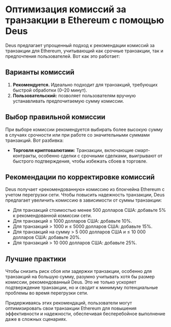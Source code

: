 # Оптимизация комиссий за транзакции в Ethereum с помощью Deus

Deus предлагает упрощенный подход к рекомендации комиссий за транзакции для Ethereum, учитывающий как срочные транзакции, так и предпочтения пользователей. Вот как это работает:

## Варианты комиссий

1. **Рекомендуется.** Идеально подходит для транзакций, требующих быстрой обработки (0–20 минут).
2. **Пользовательский:** позволяет пользователям вручную устанавливать предпочитаемую сумму комиссии.

## Выбор правильной комиссии

При выборе комиссии рекомендуется выбирать более высокую сумму в случаях срочности или при работе со значительными суммами транзакций. Вот разбивка:

- **Торговля криптовалютами:** Транзакции, включающие смарт-контракты, особенно сделки с срочными сделками, выигрывают от быстрого подтверждения, чтобы избежать сбоев в торговле.

## Рекомендации по корректировке комиссий

Deus получает «рекомендованную» комиссию из блокчейна Ethereum с учетом перегрузки сети. Чтобы повысить надежность транзакции, Deus предлагает увеличить комиссию в зависимости от суммы транзакции:

- Для транзакций стоимостью менее 500 долларов США: добавьте 5% к рекомендованной комиссии сети.
- Для транзакций ≤ 1000 долларов США: добавьте 10%.
- Для транзакций > 1000 и ≤ 5000 долларов США: добавьте 15%.
- Для транзакций на сумму > 5 000 долларов США и ≤ 10 000 долларов США: добавьте 20%.
- Для транзакций > 10 000 долларов США: добавьте 25%.

## Лучшие практики

Чтобы снизить риск сбоя или задержки транзакции, особенно для транзакций на большую сумму, разумно учитывать хотя бы размер комиссии, рекомендованный Deus. Это не только ускоряет подтверждение транзакции, но и сводит к минимуму потенциальные проблемы во время перегрузки сети.

Придерживаясь этих рекомендаций, пользователи могут оптимизировать свои транзакции Ethereum для повышения эффективности и надежности, обеспечивая бесперебойное выполнение даже в сложных сценариях.